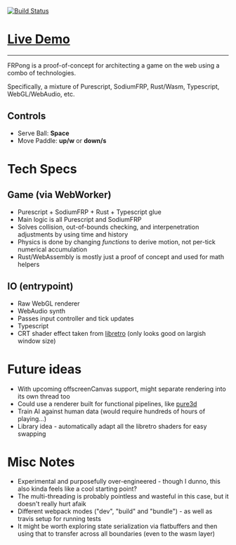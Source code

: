 [![Build Status](https://travis-ci.org/dakom/frpong.svg?branch=master)](https://travis-ci.org/dakom/frpong)


# [Live Demo](https://dakom.github.io/frpong)
----

FRPong is a proof-of-concept for architecting a game on the web using a combo of technologies.

Specifically, a mixture of Purescript, SodiumFRP, Rust/Wasm, Typescript, WebGL/WebAudio, etc.

## Controls

* Serve Ball: **Space**
* Move Paddle: **up/w** or **down/s**

# Tech Specs

## Game (via WebWorker)

* Purescript + SodiumFRP + Rust + Typescript glue
* Main logic is all Purescript and SodiumFRP
* Solves collision, out-of-bounds checking, and interpenetration adjustments by using time and history
* Physics is done by changing _functions_ to derive motion, not per-tick numerical accumulation 
* Rust/WebAssembly is mostly just a proof of concept and used for math helpers

## IO (entrypoint) 

* Raw WebGL renderer
* WebAudio synth 
* Passes input controller and tick updates 
* Typescript
* CRT shader effect taken from [libretro](https://github.com/libretro/glsl-shaders/blob/master/crt/shaders/crt-pi.glsl) (only looks good on largish window size)

# Future ideas

* With upcoming offscreenCanvas support, might separate rendering into its own thread too
* Could use a renderer built for functional pipelines, like [pure3d](https://github.com/dakom/pure3d)
* Train AI against human data (would require hundreds of hours of playing...)
* Library idea - automatically adapt all the libretro shaders for easy swapping

# Misc Notes

* Experimental and purposefully over-engineered - though I dunno, this also kinda feels like a cool starting point? 
* The multi-threading is probably pointless and wasteful in this case, but it doesn't really hurt afaik
* Different webpack modes ("dev", "build" and "bundle") - as well as travis setup for running tests 
* It might be worth exploring state serialization via flatbuffers and then using that to transfer across all boundaries (even to the wasm layer)
